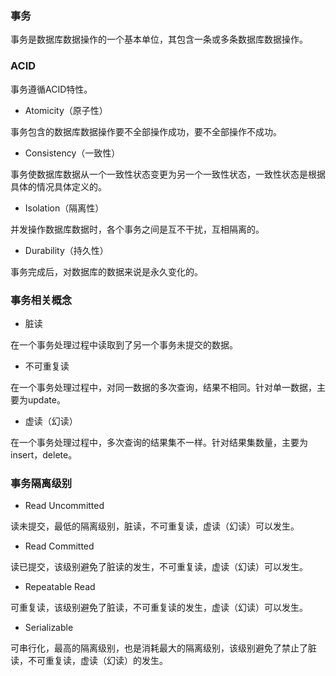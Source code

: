 ### 事务

事务是数据库数据操作的一个基本单位，其包含一条或多条数据库数据操作。

### ACID

事务遵循ACID特性。

* Atomicity（原子性）

事务包含的数据库数据操作要不全部操作成功，要不全部操作不成功。

* Consistency（一致性）

事务使数据库数据从一个一致性状态变更为另一个一致性状态，一致性状态是根据具体的情况具体定义的。

* Isolation（隔离性）

并发操作数据库数据时，各个事务之间是互不干扰，互相隔离的。

* Durability（持久性）

事务完成后，对数据库的数据来说是永久变化的。

### 事务相关概念

* 脏读

在一个事务处理过程中读取到了另一个事务未提交的数据。

* 不可重复读

在一个事务处理过程中，对同一数据的多次查询，结果不相同。针对单一数据，主要为update。

* 虚读（幻读）

在一个事务处理过程中，多次查询的结果集不一样。针对结果集数量，主要为insert，delete。

### 事务隔离级别

* Read Uncommitted

读未提交，最低的隔离级别，脏读，不可重复读，虚读（幻读）可以发生。

* Read Committed

读已提交，该级别避免了脏读的发生，不可重复读，虚读（幻读）可以发生。

* Repeatable Read

可重复读，该级别避免了脏读，不可重复读的发生，虚读（幻读）可以发生。

* Serializable

可串行化，最高的隔离级别，也是消耗最大的隔离级别，该级别避免了禁止了脏读，不可重复读，虚读（幻读）的发生。